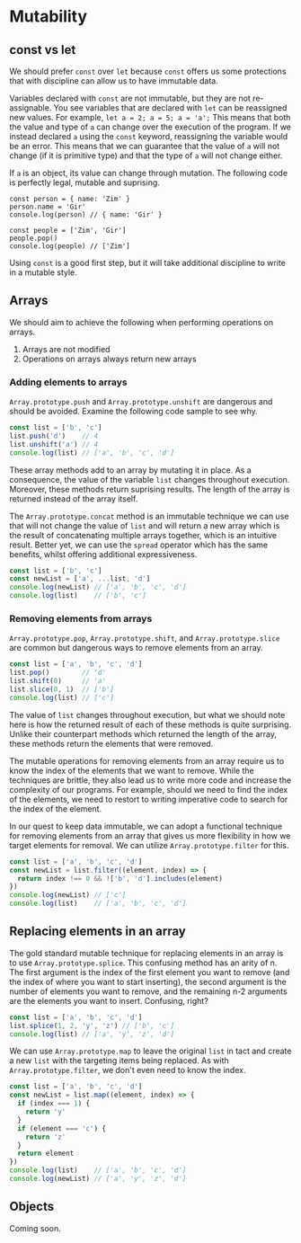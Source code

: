 # Mutability

## const vs let

We should prefer `const` over `let` because `const` offers us some protections that with discipline can allow us to have immutable data.

Variables declared with `const` are not immutable, but they are not re-assignable. You see variables that are declared with `let` can be reassigned new values. For example, `let a = 2; a = 5; a = 'a';` This means that both the value and type of `a` can change over the execution of the program. If we instead declared `a` using the `const` keyword, reassigning the variable would be an error. This means that we can guarantee that the value of `a` will not change (if it is primitive type) and that the type of `a` will not change either. 

If `a` is an object, its value can change through mutation. The following code is perfectly legal, mutable and suprising.

```
const person = { name: 'Zim' }
person.name = 'Gir'
console.log(person) // { name: 'Gir' }

const people = ['Zim', 'Gir']
people.pop()
console.log(people) // ['Zim']
```

Using `const` is a good first step, but it will take additional discipline to write in a mutable style.

## Arrays

We should aim to achieve the following when performing operations on arrays.

1. Arrays are not modified
2. Operations on arrays always return new arrays

### Adding elements to arrays 

`Array.prototype.push` and `Array.prototype.unshift` are dangerous and should be avoided. Examine the following code sample to see why.

```javascript
const list = ['b', 'c']
list.push('d')    // 4
list.unshift('a') // 4
console.log(list) // ['a', 'b', 'c', 'd']
```

These array methods add to an array by mutating it in place. As a consequence, the value of the variable `list` changes throughout execution. Moreover, these methods return suprising results. The length of the array is returned instead of the array itself.

The `Array.prototype.concat` method is an immutable technique we can use that will not change the value of `list` and will return a new array which is the result of concatenating multiple arrays together, which is an intuitive result. Better yet, we can use the `spread` operator which has the same benefits, whilst offering additional expressiveness.

```javascript
const list = ['b', 'c']
const newList = ['a', ...list, 'd']
console.log(newList) // ['a', 'b', 'c', 'd']
console.log(list)    // ['b', 'c']
```

### Removing elements from arrays

`Array.prototype.pop`, `Array.prototype.shift`, and `Array.prototype.slice` are common but dangerous ways to remove elements from an array.

```javascript
const list = ['a', 'b', 'c', 'd']
list.pop()        // 'd'
list.shift(0)     // 'a'
list.slice(0, 1)  // ['b']
console.log(list) // ['c']
```

The value of `list` changes throughout execution, but what we should note here is how the returned result of each of these methods is quite surprising. Unlike their counterpart methods which returned the length of the array, these methods return the elements that were removed.

The mutable operations for removing elements from an array require us to know the index of the elements that we want to remove. While the techniques are brittle, they also lead us to write more code and increase the complexity of our programs. For example, should we need to find the index of the elements, we need to restort to writing imperative code to search for the index of the element.

In our quest to keep data immutable, we can adopt a functional technique for removing elements from an array that gives us more flexibility in how we target elements for removal. We can utilize `Array.prototype.filter` for this.

```javascript
const list = ['a', 'b', 'c', 'd']
const newList = list.filter((element, index) => {
  return index !== 0 && !['b', 'd'].includes(element)
})
console.log(newList) // ['c']
console.log(list)    // ['a', 'b', 'c', 'd']
```

## Replacing elements in an array

The gold standard mutable technique for replacing elements in an array is to use `Array.prototype.splice`. This confusing method has an arity of n. The first argument is the index of the first element you want to remove (and the index of where you want to start inserting), the second argument is the number of elements you want to remove, and the remaining n-2 arguments are the elements you want to insert. Confusing, right?

```javascript
const list = ['a', 'b', 'c', 'd']
list.splice(1, 2, 'y', 'z') // ['b', 'c']
console.log(list) // ['a', 'y', 'z', 'd']
```

We can use `Array.prototype.map` to leave the original `list` in tact and create a new `list` with the targeting items being replaced. As with `Array.prototype.filter`, we don't even need to know the index.

```javascript
const list = ['a', 'b', 'c', 'd']
const newList = list.map((element, index) => {
  if (index === 1) {
    return 'y'
  }
  if (element === 'c') {
    return 'z'
  }
  return element
})
console.log(list)    // ['a', 'b', 'c', 'd']
console.log(newList) // ['a', 'y', 'z', 'd']
```

## Objects

Coming soon.